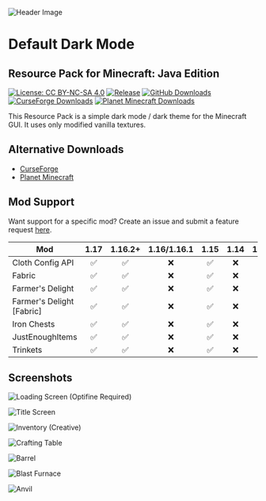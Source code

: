 ![Header Image](https://i.imgur.com/B6QUUPV.png)

# Default Dark Mode
## Resource Pack for Minecraft: Java Edition

[![License: CC BY-NC-SA 4.0](https://img.shields.io/badge/License-CC%20BY--NC--SA%204.0-brightgreen.svg)](https://creativecommons.org/licenses/by-nc-sa/4.0/)
[![Release](https://img.shields.io/github/v/release/xnebulr/Minecraft-Default-Dark-Mode?label=Release&color=brightgreen&cacheSeconds=3600)](https://github.com/xnebulr/Minecraft-Default-Dark-Mode/releases/latest)
[![GitHub Downloads](https://img.shields.io/github/downloads/xnebulr/Minecraft-Default-Dark-Mode/total?label=Downloads&logo=github&cacheSeconds=3600)](https://github.com/xnebulr/Minecraft-Default-Dark-Mode/releases)
[![CurseForge Downloads](https://img.shields.io/endpoint?url=https://api.darkomizer.com/shields/downloads/curseforge)](https://www.curseforge.com/minecraft/texture-packs/default-dark-mode/files)
[![Planet Minecraft Downloads](https://img.shields.io/endpoint?url=https://api.darkomizer.com/shields/downloads/planetminecraft)](https://www.planetminecraft.com/texture-pack/default-dark-mode)

This Resource Pack is a simple dark mode / dark theme for the Minecraft GUI. It uses only modified vanilla textures.

## Alternative Downloads

* [CurseForge](https://www.curseforge.com/minecraft/texture-packs/default-dark-mode)
* [Planet Minecraft](https://www.planetminecraft.com/texture_pack/default-dark-mode/)

## Mod Support

Want support for a specific mod? Create an issue and submit a feature request [here](https://github.com/xnebulr/Minecraft-Default-Dark-Mode/issues).

| Mod                       | 1.17 | 1.16.2+ | 1.16/1.16.1 | 1.15 | 1.14 | 1.13 | 1.12 | 1.11 | 1.10 | 1.9 | 1.8 | 1.7 | 1.6 |
|---------------------------|:----:|:-------:|:-----------:|:----:|:----:|:----:|:----:|:----:|:----:|:---:|:---:|:---:|:---:|
| Cloth Config API          |  ✅   |    ✅    |      ❌      |  ✅   |  ❌   |  ❌   |  ❌   |  ❌   |  ❌   |  ❌  |  ❌  |  ❌  |  ❌  |
| Fabric                    |  ✅   |    ✅    |      ❌      |  ✅   |  ❌   |  ❌   |  ❌   |  ❌   |  ❌   |  ❌  |  ❌  |  ❌  |  ❌  |
| Farmer's Delight          |  ✅   |    ✅    |      ❌      |  ✅   |  ❌   |  ❌   |  ❌   |  ❌   |  ❌   |  ❌  |  ❌  |  ❌  |  ❌  |
| Farmer's Delight [Fabric] |  ✅   |    ✅    |      ❌      |  ✅   |  ❌   |  ❌   |  ❌   |  ❌   |  ❌   |  ❌  |  ❌  |  ❌  |  ❌  |
| Iron Chests               |  ✅   |    ✅    |      ❌      |  ✅   |  ❌   |  ❌   |  ❌   |  ❌   |  ❌   |  ❌  |  ❌  |  ❌  |  ❌  |
| JustEnoughItems           |  ✅   |    ✅    |      ❌      |  ✅   |  ❌   |  ❌   |  ❌   |  ❌   |  ❌   |  ❌  |  ❌  |  ❌  |  ❌  |
| Trinkets                  |  ✅   |    ✅    |      ❌      |  ✅   |  ❌   |  ❌   |  ❌   |  ❌   |  ❌   |  ❌  |  ❌  |  ❌  |  ❌  |

## Screenshots

![Loading Screen (Optifine Required)](https://i.imgur.com/8Vj5gZA.png)

![Title Screen](https://i.imgur.com/0Lff7hm.png)

![Inventory (Creative)](https://i.imgur.com/zxX9jSZ.png)

![Crafting Table](https://i.imgur.com/lvWLw8d.png)

![Barrel](https://i.imgur.com/sFfUd8F.png)

![Blast Furnace](https://i.imgur.com/JtrKvpr.png)

![Anvil](https://i.imgur.com/ekJcTKB.png)
